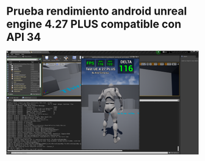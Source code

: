 # Prueba rendimiento android unreal engine 4.27 PLUS compatible con API 34

![ue 4 27 plus android](ue_4_27_plus_android.png)

